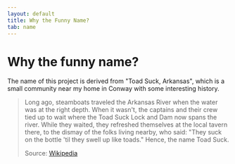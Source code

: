 ```yaml
---
layout: default
title: Why the Funny Name?
tab: name
---
```


# Why the funny name?

The name of this project is derived from "Toad Suck, Arkansas", which is a small community near my home in Conway with some interesting history.

> Long ago, steamboats traveled the Arkansas River when the water was at the right depth. When it wasn't,
> the captains and their crew tied up to wait where the Toad Suck Lock and Dam now spans the river.
> While they waited, they refreshed themselves at the local tavern there, to the dismay of the folks
> living nearby, who said: "They suck on the bottle 'til they swell up like toads." Hence, the name Toad Suck.
>
> Source: [Wikipedia](http://en.wikipedia.org/wiki/Toad_Suck,_Arkansas)